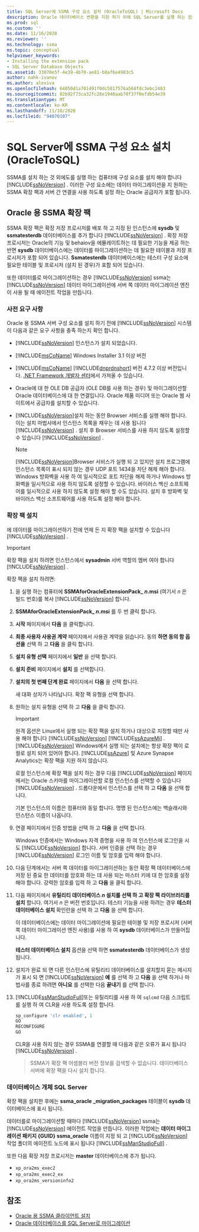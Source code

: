 ```yaml
---
title: SQL Server에 SSMA 구성 요소 설치 (OracleToSQL) | Microsoft Docs
description: Oracle 데이터베이스 변환을 지원 하기 위해 SQL Server를 실행 하는 컴퓨터에 SSMA 확장 팩 및 Oracle 공급자를 설치 하는 방법에 대해 알아봅니다.
ms.prod: sql
ms.custom: ''
ms.date: 11/16/2020
ms.reviewer: ''
ms.technology: ssma
ms.topic: conceptual
helpviewer_keywords:
- Installing the extension pack
- SQL Server Database Objects
ms.assetid: 33070e5f-4e39-4b70-ae81-b8af6e4983c5
author: nahk-ivanov
ms.author: alexiva
ms.openlocfilehash: 64850d1a701491f0dc5817576a568fdc3ebc2483
ms.sourcegitcommit: 82b92f73ca32fc28e1948aab70f37f0efdb54e39
ms.translationtype: MT
ms.contentlocale: ko-KR
ms.lasthandoff: 11/18/2020
ms.locfileid: "94870107"
---
```

# <a name="installing-ssma-components-on-sql-server-oracletosql"></a>SQL Server에 SSMA 구성 요소 설치 (OracleToSQL)

SSMA를 설치 하는 것 외에도를 실행 하는 컴퓨터에 구성 요소를 설치 해야 합니다 [!INCLUDE[ssNoVersion](../../includes/ssnoversion-md.md)] . 이러한 구성 요소에는 데이터 마이그레이션을 지 원하는 SSMA 확장 팩과 서버 간 연결을 사용 하도록 설정 하는 Oracle 공급자가 포함 됩니다.

## <a name="ssma-for-oracle-extension-pack"></a>Oracle 용 SSMA 확장 팩

SSMA 확장 팩은 확장 저장 프로시저를 배포 하 고 지정 된 인스턴스에 **sysdb** 및 **ssmatesterdb** 데이터베이스를 추가 합니다 [!INCLUDE[ssNoVersion](../../includes/ssnoversion-md.md)] . 확장 저장 프로시저는 Oracle의 기능 및 behaiov을 에뮬레이트하는 데 필요한 기능을 제공 하는 반면 **sysdb** 데이터베이스에는 데이터를 마이그레이션하는 데 필요한 테이블과 저장 프로시저가 포함 되어 있습니다. **Ssmatesterdb** 데이터베이스에는 테스터 구성 요소에 필요한 테이블 및 프로시저 (설치 된 경우)가 포함 되어 있습니다.

또한 데이터를로 마이그레이션하는 경우 [!INCLUDE[ssNoVersion](../../includes/ssnoversion-md.md)] ssma는 [!INCLUDE[ssNoVersion](../../includes/ssnoversion-md.md)] 데이터 마이그레이션에 서버 쪽 데이터 마이그레이션 엔진이 사용 될 때 에이전트 작업을 만듭니다.

### <a name="prerequisites"></a>사전 요구 사항

Oracle 용 SSMA 서버 구성 요소를 설치 하기 전에 [!INCLUDE[ssNoVersion](../../includes/ssnoversion-md.md)] 시스템이 다음과 같은 요구 사항을 충족 하는지 확인 합니다.

- [!INCLUDE[ssNoVersion](../../includes/ssnoversion-md.md)] 인스턴스가 설치 되었습니다.
- [!INCLUDE[msCoName](../../includes/msconame_md.md)] Windows Installer 3.1 이상 버전
- [!INCLUDE[msCoName](../../includes/msconame_md.md)] [!INCLUDE[dnprdnshort](../../includes/dnprdnshort_md.md)] 버전 4.7.2 이상 버전입니다. [.NET Framework 개발자 센터](https://go.microsoft.com/fwlink/?LinkId=48882)에서 가져올 수 있습니다.
- Oracle에 대 한 OLE DB 공급자 (OLE DB를 사용 하는 경우) 및 마이그레이션할 Oracle 데이터베이스에 대 한 연결입니다. Oracle 제품 미디어 또는 Oracle 웹 사이트에서 공급자를 설치할 수 있습니다.
- [!INCLUDE[ssNoVersion](../../includes/ssnoversion-md.md)]설치 하는 동안 Browser 서비스를 실행 해야 합니다. 이는 설치 마법사에서 인스턴스 목록을 채우는 데 사용 됩니다 [!INCLUDE[ssNoVersion](../../includes/ssnoversion-md.md)] . 설치 후 Browser 서비스를 사용 하지 않도록 설정할 수 있습니다 [!INCLUDE[ssNoVersion](../../includes/ssnoversion-md.md)] .

  > [!NOTE]
  > [!INCLUDE[ssNoVersion](../../includes/ssnoversion-md.md)]Browser 서비스가 실행 되 고 있지만 설치 프로그램에 인스턴스 목록이 표시 되지 않는 경우 UDP 포트 1434을 차단 해제 해야 합니다. Windows 방화벽을 사용 하 여 일시적으로 포트 차단을 해제 하거나 Windows 방화벽을 일시적으로 사용 하지 않도록 설정할 수 있습니다. 바이러스 백신 소프트웨어를 일시적으로 사용 하지 않도록 설정 해야 할 수도 있습니다. 설치 후 방화벽 및 바이러스 백신 소프트웨어를 사용 하도록 설정 해야 합니다.

### <a name="installing-the-extension-pack"></a>확장 팩 설치

에 데이터를 마이그레이션하기 전에 언제 든 지 확장 팩을 설치할 수 있습니다 [!INCLUDE[ssNoVersion](../../includes/ssnoversion-md.md)] .

> [!IMPORTANT]
> 확장 팩을 설치 하려면 인스턴스에서 **sysadmin** 서버 역할의 멤버 여야 합니다 [!INCLUDE[ssNoVersion](../../includes/ssnoversion-md.md)] .

확장 팩을 설치 하려면:

1. 을 실행 하는 컴퓨터에 **SSMAforOracleExtensionPack_ *n*.msi** (여기서 *n* 은 빌드 번호)를 복사 [!INCLUDE[ssNoVersion](../../includes/ssnoversion-md.md)] 합니다.
2. **SSMAforOracleExtensionPack_ *n*.msi** 를 두 번 클릭 합니다.
3. **시작** 페이지에서 **다음** 을 클릭합니다.
4. **최종 사용자 사용권 계약** 페이지에서 사용권 계약을 읽습니다. 동의 **하면 동의 함 옵션을** 선택 하 고 **다음** 을 클릭 합니다.
5. **설치 유형 선택** 페이지에서 **일반** 을 선택 합니다.
6. **설치 준비** 페이지에서 **설치** 를 선택합니다.
7. **설치의 첫 번째 단계 완료** 페이지에서 **다음** 을 선택 합니다.
  
   새 대화 상자가 나타납니다. 확장 팩 유형을 선택 합니다.
  
8. 원하는 설치 유형을 선택 하 고 **다음** 을 클릭 합니다.

   > [!IMPORTANT]
   > 원격 옵션은 Linux에서 실행 되는 확장 팩을 설치 하거나 대상으로 지정할 때만 사용 해야 합니다 [!INCLUDE[ssNoVersion](../../includes/ssnoversion-md.md)] [!INCLUDE[ssAzureMi](../../includes/ssazuremi_md.md)] . [!INCLUDE[ssNoVersion](../../includes/ssnoversion-md.md)] Windows에서 실행 되는 설치에는 항상 확장 팩이 로컬로 설치 되어 있어야 합니다. [!INCLUDE[ssAzure](../../includes/ssazure_md.md)] 및 Azure Synapse Analytics는 확장 팩을 지원 하지 않습니다.

   로컬 인스턴스에 확장 팩을 설치 하는 경우 다음 [!INCLUDE[ssNoVersion](../../includes/ssnoversion-md.md)] 페이지에서는 Oracle 스키마를 마이그레이션할 로컬 인스턴스를 선택할 수 있습니다 [!INCLUDE[ssNoVersion](../../includes/ssnoversion-md.md)] . 드롭다운에서 인스턴스를 선택 하 고 **다음** 을 선택 합니다.

   기본 인스턴스의 이름은 컴퓨터와 동일 합니다. 명명 된 인스턴스에는 백슬래시와 인스턴스 이름이 나옵니다.

9. 연결 페이지에서 인증 방법을 선택 하 고 **다음** 을 선택 합니다.

   Windows 인증에서는 Windows 자격 증명을 사용 하 여 인스턴스에 로그인을 시도 [!INCLUDE[ssNoVersion](../../includes/ssnoversion-md.md)] 합니다. 서버 인증을 선택 하는 경우 [!INCLUDE[ssNoVersion](../../includes/ssnoversion-md.md)] 로그인 이름 및 암호를 입력 해야 합니다.

10. 다음 단계에서는 서버 쪽 데이터를 마이그레이션하는 동안 확장 팩 데이터베이스에 저장 된 중요 한 데이터를 암호화 하는 데 사용 되는 마스터 키에 대 한 암호를 설정 해야 합니다. 강력한 암호를 입력 하 고 **다음** 을 클릭 합니다.

11. 다음 페이지에서 **유틸리티 데이터베이스 *n* 설치를 선택 하 고 확장 팩 라이브러리를 설치** 합니다. 여기서 *n* 은 버전 번호입니다. 테스터 기능을 사용 하려는 경우 **테스터 데이터베이스 설치** 확인란을 선택 하 고 **다음** 을 선택 합니다.

    이 데이터베이스에는 데이터 마이그레이션에 필요한 테이블 및 저장 프로시저 (서버 쪽 데이터 마이그레이션 엔진 사용)를 사용 하 여 **sysdb** 데이터베이스가 만들어집니다.

    **테스터 데이터베이스 설치** 옵션을 선택 하면 **ssmatesterdb** 데이터베이스가 생성 됩니다.

12. 설치가 완료 되 면 다른 인스턴스에 유틸리티 데이터베이스를 설치할지 묻는 메시지가 표시 되 면 [!INCLUDE[ssNoVersion](../../includes/ssnoversion-md.md)] **예** 를 선택 하 고 **다음** 을 선택 하거나 마법사를 종료 하려면 **아니요** 를 선택한 다음 **끝내기** 를 선택 합니다.

13. [!INCLUDE[ssManStudioFull](../../includes/ssmanstudiofull-md.md)]또는 유틸리티를 사용 하 여 `sqlcmd` 다음 스크립트를 실행 하 여 CLR을 사용 하도록 설정 합니다.

    ```sql
    sp_configure 'clr enabled', 1
    GO
    RECONFIGURE
    GO
    ```

    CLR을 사용 하지 않는 경우 SSMA를 연결할 때 다음과 같은 오류가 표시 됩니다 [!INCLUDE[ssNoVersion](../../includes/ssnoversion-md.md)] .

    > SSMA가 확장 팩 어셈블리 버전 정보를 검색할 수 없습니다. 데이터베이스 서버에 확장 팩을 다시 설치 합니다.

### <a name="sql-server-database-objects"></a>데이터베이스 개체 SQL Server

확장 팩을 설치한 후에는 **ssma_oracle _migration_packages** 테이블이 **sysdb** 데이터베이스에 표시 됩니다.

데이터를로 마이그레이션할 때마다 [!INCLUDE[ssNoVersion](../../includes/ssnoversion-md.md)] ssma는 [!INCLUDE[ssNoVersion](../../includes/ssnoversion-md.md)] 에이전트 작업을 만듭니다. 이러한 작업에는 **데이터 마이그레이션 패키지 {GUID} ssma_oracle** 이름이 지정 되 고 [!INCLUDE[ssNoVersion](../../includes/ssnoversion-md.md)] 작업 폴더의 에이전트 노드에 표시 됩니다 [!INCLUDE[ssManStudioFull](../../includes/ssmanstudiofull-md.md)] .

또한 다음 확장 저장 프로시저는 **master** 데이터베이스에 추가 됩니다.

- `xp_ora2ms_exec2`
- `xp_ora2ms_exec2_ex`
- `xp_ora2ms_versioninfo2`

## <a name="see-also"></a>참조

- [Oracle 용 SSMA 클라이언트 설치](../../ssma/oracle/installing-ssma-for-oracle-client-oracletosql.md)
- [Oracle 데이터베이스를 SQL Server로 마이그레이션](../../ssma/oracle/migrating-oracle-databases-to-sql-server-oracletosql.md)
